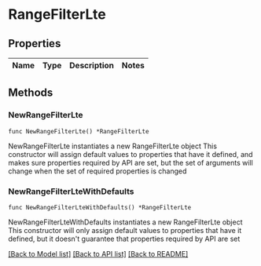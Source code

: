 # RangeFilterLte

## Properties

Name | Type | Description | Notes
------------ | ------------- | ------------- | -------------

## Methods

### NewRangeFilterLte

`func NewRangeFilterLte() *RangeFilterLte`

NewRangeFilterLte instantiates a new RangeFilterLte object
This constructor will assign default values to properties that have it defined,
and makes sure properties required by API are set, but the set of arguments
will change when the set of required properties is changed

### NewRangeFilterLteWithDefaults

`func NewRangeFilterLteWithDefaults() *RangeFilterLte`

NewRangeFilterLteWithDefaults instantiates a new RangeFilterLte object
This constructor will only assign default values to properties that have it defined,
but it doesn't guarantee that properties required by API are set


[[Back to Model list]](../README.md#documentation-for-models) [[Back to API list]](../README.md#documentation-for-api-endpoints) [[Back to README]](../README.md)


